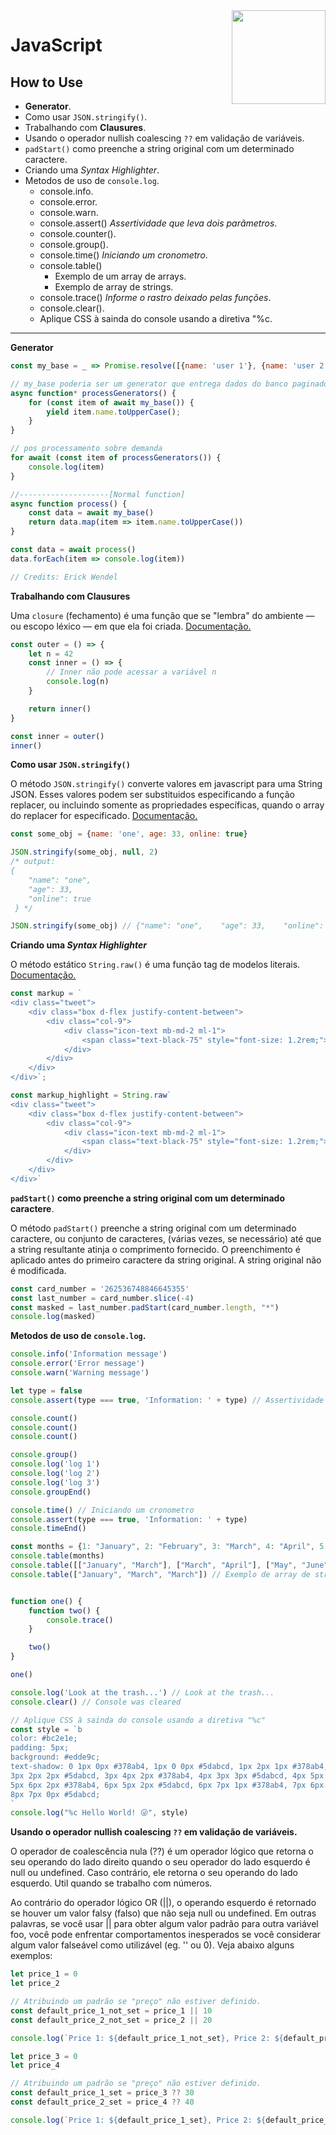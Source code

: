 <img src="https://i.ibb.co/M6nBBb0/mascote.png" align="right" width="150">

# JavaScript

## How to Use

- **Generator**.
- Como usar `JSON.stringify()`.
- Trabalhando com **Clausures**.
- Usando o operador nullish coalescing `??` em validação de variáveis.
- `padStart()` como preenche a string original com um determinado caractere.
- Criando uma _Syntax Highlighter_.
- Metodos de uso de `console.log`.
    - console.info.
    - console.error.
    - console.warn.
    - console.assert() _Assertividade que leva dois parâmetros_.
    - console.counter().
    - console.group().
    - console.time() _Iniciando um cronometro_.
    - console.table()
        - Exemplo de um array de arrays.
        - Exemplo de array de strings.
    - console.trace() _Informe o rastro deixado pelas funções_.
    - console.clear().
    - Aplique CSS à sainda do console usando a diretiva "%c.

---

**Generator**

```javascript
const my_base = _ => Promise.resolve([{name: 'user 1'}, {name: 'user 2'}])

// my_base poderia ser um generator que entrega dados do banco paginados
async function* processGenerators() {
    for (const item of await my_base()) {
        yield item.name.toUpperCase();
    }
}

// pos processamento sobre demanda
for await (const item of processGenerators()) {
    console.log(item)
}

//--------------------[Normal function]
async function process() {
    const data = await my_base()
    return data.map(item => item.name.toUpperCase())
}

const data = await process()
data.forEach(item => console.log(item))

// Credits: Erick Wendel
```

**Trabalhando com Clausures**

Uma `closure` (fechamento) é uma função que se "lembra" do ambiente — ou escopo léxico — em que ela foi criada.
[Documentação.](https://developer.mozilla.org/pt-BR/docs/Web/JavaScript/Closures)

````Javascript
const outer = () => {
    let n = 42
    const inner = () => {
        // Inner não pode acessar a variável n
        console.log(n)
    }

    return inner()
}

const inner = outer()
inner()
````

**Como usar `JSON.stringify()`**

O método `JSON.stringify()` converte valores em javascript para uma String JSON. Esses valores podem ser substituidos
especificando a função replacer, ou incluindo somente as propriedades específicas, quando o array do replacer for
especificado. [Documentação.](https://developer.mozilla.org/pt-BR/docs/Web/JavaScript/Reference/Global_Objects/JSON/stringify)

````Javascript
const some_obj = {name: 'one', age: 33, online: true}

JSON.stringify(some_obj, null, 2)
/* output:
{
    "name": "one",
    "age": 33,
    "online": true
 } */

JSON.stringify(some_obj) // {"name": "one",    "age": 33,    "online": true }
````

**Criando uma _Syntax Highlighter_**

O método estático `String.raw()` é uma função tag de modelos literais.
[Documentação.](https://developer.mozilla.org/pt-BR/docs/Web/JavaScript/Reference/Global_Objects/String/raw)

````Javascript
const markup = `
<div class="tweet">
    <div class="box d-flex justify-content-between">
        <div class="col-9">
            <div class="icon-text mb-md-2 ml-1">
                <span class="text-black-75" style="font-size: 1.2rem;"> Title</span><br />
            </div>
        </div>
    </div>
</div>`;

const markup_highlight = String.raw`
<div class="tweet">
    <div class="box d-flex justify-content-between">
        <div class="col-9">
            <div class="icon-text mb-md-2 ml-1">
                <span class="text-black-75" style="font-size: 1.2rem;"> Title</span><br />
            </div>
        </div>
    </div>
</div>`
````

**`padStart()` como preenche a string original com um determinado caractere**.

O método `padStart()` preenche a string original com um determinado caractere, ou conjunto de caracteres,
(várias vezes, se necessário) até que a string resultante atinja o comprimento fornecido. O preenchimento
é aplicado antes do primeiro caractere da string original. A string original não é modificada.

````Javascript
const card_number = '262536748846645355'
const last_number = card_number.slice(-4)
const masked = last_number.padStart(card_number.length, "*")
console.log(masked)
````

**Metodos de uso de `console.log`.**

````Javascript
console.info('Information message')
console.error('Error message')
console.warn('Warning message')

let type = false
console.assert(type === true, 'Information: ' + type) // Assertividade que leva dois parâmetros

console.count()
console.count()
console.count()

console.group()
console.log('log 1')
console.log('log 2')
console.log('log 3')
console.groupEnd()

console.time() // Iniciando um cronometro
console.assert(type === true, 'Information: ' + type)
console.timeEnd()

const months = {1: "January", 2: "February", 3: "March", 4: "April", 5: "May", 6: "June", 7: "July"}
console.table(months)
console.table([["January", "March"], ["March", "April"], ["May", "June"]]) // Exemplo de um array de arrays
console.table(["January", "March", "March"]) // Exemplo de array de strings


function one() {
    function two() {
        console.trace()
    }

    two()
}

one()

console.log('Look at the trash...') // Look at the trash...
console.clear() // Console was cleared

// Aplique CSS à sainda do console usando a diretiva "%c"
const style = `b
color: #bc2e1e;
padding: 5px;
background: #edde9c;
text-shadow: 0 1px 0px #378ab4, 1px 0 0px #5dabcd, 1px 2px 1px #378ab4, 2px 1px 1px #5dabcd, 2px 3px 2px #378ab4, 
3px 2px 2px #5dabcd, 3px 4px 2px #378ab4, 4px 3px 3px #5dabcd, 4px 5px 3px #378ab4, 5px 4px 2px #5dabcd, 
5px 6px 2px #378ab4, 6px 5px 2px #5dabcd, 6px 7px 1px #378ab4, 7px 6px 1px #5dabcd, 7px 8px 0px #378ab4, 
8px 7px 0px #5dabcd;
`
console.log("%c Hello World! 😜", style)
````

**Usando o operador nullish coalescing `??` em validação de variáveis.**

O operador de coalescência nula (??) é um operador lógico que retorna o seu operando do lado direito quando o seu
operador do lado esquerdo é null ou undefined. Caso contrário, ele retorna o seu operando do lado esquerdo.
Util quando se trabalho com números.

Ao contrário do operador lógico OR (||), o operando esquerdo é retornado se houver um valor falsy (falso) que não
seja null ou undefined. Em outras palavras, se você usar || para obter algum valor padrão para outra variável foo,
você pode enfrentar comportamentos inesperados se você considerar algum valor falseável como utilizável (eg. '' ou 0).
Veja abaixo alguns exemplos:

````Javascript
let price_1 = 0
let price_2

// Atribuindo um padrão se "preço" não estiver definido.
const default_price_1_not_set = price_1 || 10
const default_price_2_not_set = price_2 || 20

console.log(`Price 1: ${default_price_1_not_set}, Price 2: ${default_price_2_not_set}`) // Price 1: 10, Price 2: 20

let price_3 = 0
let price_4

// Atribuindo um padrão se "preço" não estiver definido.
const default_price_1_set = price_3 ?? 30
const default_price_2_set = price_4 ?? 40

console.log(`Price 1: ${default_price_1_set}, Price 2: ${default_price_2_set}`) // Price 1: 0, Price 2: 40
````